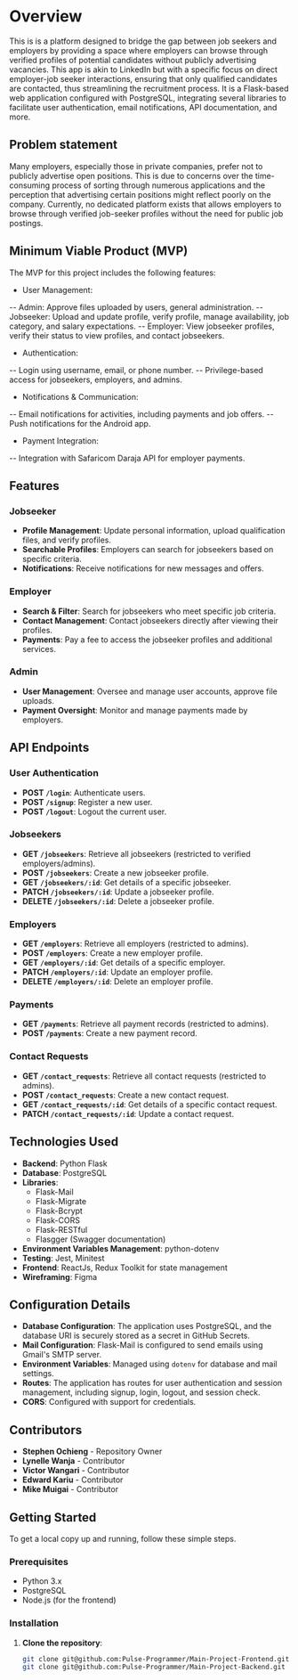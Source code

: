 # Overview

This is is a platform designed to bridge the gap between job seekers and employers by providing a space where employers can browse through verified profiles of potential candidates without publicly advertising vacancies. This app is akin to LinkedIn but with a specific focus on direct employer-job seeker interactions, ensuring that only qualified candidates are contacted, thus streamlining the recruitment process. It is a Flask-based web application configured with PostgreSQL, integrating several libraries to facilitate user authentication, email notifications, API documentation, and more.

## Problem statement

Many employers, especially those in private companies, prefer not to publicly advertise open positions. This is due to concerns over the time-consuming process of sorting through numerous applications and the perception that advertising certain positions might reflect poorly on the company. Currently, no dedicated platform exists that allows employers to browse through verified job-seeker profiles without the need for public job postings.

## Minimum Viable Product (MVP)

The MVP for this project includes the following features:

- User Management:

-- Admin: Approve files uploaded by users, general administration.
-- Jobseeker: Upload and update profile, verify profile, manage availability, job category, and salary expectations.
-- Employer: View jobseeker profiles, verify their status to view profiles, and contact jobseekers.

- Authentication:

-- Login using username, email, or phone number.
-- Privilege-based access for jobseekers, employers, and admins.

- Notifications & Communication:

-- Email notifications for activities, including payments and job offers.
-- Push notifications for the Android app.

- Payment Integration:

-- Integration with Safaricom Daraja API for employer payments.

## Features

### Jobseeker

- **Profile Management**: Update personal information, upload qualification files, and verify profiles.
- **Searchable Profiles**: Employers can search for jobseekers based on specific criteria.
- **Notifications**: Receive notifications for new messages and offers.

### Employer

- **Search & Filter**: Search for jobseekers who meet specific job criteria.
- **Contact Management**: Contact jobseekers directly after viewing their profiles.
- **Payments**: Pay a fee to access the jobseeker profiles and additional services.

### Admin

- **User Management**: Oversee and manage user accounts, approve file uploads.
- **Payment Oversight**: Monitor and manage payments made by employers.

## API Endpoints

### User Authentication

- **POST `/login`**: Authenticate users.
- **POST `/signup`**: Register a new user.
- **POST `/logout`**: Logout the current user.

### Jobseekers

- **GET `/jobseekers`**: Retrieve all jobseekers (restricted to verified employers/admins).
- **POST `/jobseekers`**: Create a new jobseeker profile.
- **GET `/jobseekers/:id`**: Get details of a specific jobseeker.
- **PATCH `/jobseekers/:id`**: Update a jobseeker profile.
- **DELETE `/jobseekers/:id`**: Delete a jobseeker profile.

### Employers

- **GET `/employers`**: Retrieve all employers (restricted to admins).
- **POST `/employers`**: Create a new employer profile.
- **GET `/employers/:id`**: Get details of a specific employer.
- **PATCH `/employers/:id`**: Update an employer profile.
- **DELETE `/employers/:id`**: Delete an employer profile.

### Payments

- **GET `/payments`**: Retrieve all payment records (restricted to admins).
- **POST `/payments`**: Create a new payment record.

### Contact Requests

- **GET `/contact_requests`**: Retrieve all contact requests (restricted to admins).
- **POST `/contact_requests`**: Create a new contact request.
- **GET `/contact_requests/:id`**: Get details of a specific contact request.
- **PATCH `/contact_requests/:id`**: Update a contact request.

## Technologies Used

- **Backend**: Python Flask
- **Database**: PostgreSQL
- **Libraries**:
  - Flask-Mail
  - Flask-Migrate
  - Flask-Bcrypt
  - Flask-CORS
  - Flask-RESTful
  - Flasgger (Swagger documentation)
- **Environment Variables Management**: python-dotenv
- **Testing**: Jest, Minitest
- **Frontend**: ReactJs, Redux Toolkit for state management
- **Wireframing**: Figma

## Configuration Details

- **Database Configuration**: The application uses PostgreSQL, and the database URI is securely stored as a secret in GitHub Secrets.
- **Mail Configuration**: Flask-Mail is configured to send emails using Gmail's SMTP server.
- **Environment Variables**: Managed using `dotenv` for database and mail settings.
- **Routes**: The application has routes for user authentication and session management, including signup, login, logout, and session check.
- **CORS**: Configured with support for credentials.

## Contributors

- **Stephen Ochieng** - Repository Owner
- **Lynelle Wanja** - Contributor
- **Victor Wangari** - Contributor
- **Edward Kariu** - Contributor
- **Mike Muigai** - Contributor

## Getting Started

To get a local copy up and running, follow these simple steps.

### Prerequisites

- Python 3.x
- PostgreSQL
- Node.js (for the frontend)

### Installation

1. **Clone the repository**:

   ```bash
   git clone git@github.com:Pulse-Programmer/Main-Project-Frontend.git
   git clone git@github.com:Pulse-Programmer/Main-Project-Backend.git
   ```
